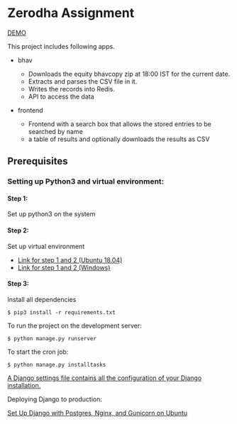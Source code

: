 # Zerodha Assignment
[DEMO](http://13.232.203.109/)


This project includes following apps.
* bhav 
    - Downloads the equity bhavcopy zip at 18:00 IST for the current date.
    - Extracts and parses the CSV file in it.
    - Writes the records into Redis.
    - API to access the data

* frontend 
    - Frontend with a search box that allows the stored entries to be searched by name 
    - a table of results and optionally downloads the results as CSV



## Prerequisites

### Setting up Python3 and virtual environment:

#### Step 1:
Set up python3 on the system

#### Step 2:
Set up virtual environment
* [Link for step 1 and 2 (Ubuntu 18.04)](https://linoxide.com/linux-how-to/setup-python-virtual-environment-ubuntu/)
* [Link for step 1 and 2 (Windows)](https://programwithus.com/learn-to-code/Pip-and-virtualenv-on-Windows/)

#### Step 3:
Install all dependencies  
```
$ pip3 install -r requirements.txt
```

To run the project on the development server:
```
$ python manage.py runserver
```
To start the cron job:
```
$ python manage.py installtasks
```

[A Django settings file contains all the configuration of your Django installation.](https://docs.djangoproject.com/en/3.0/topics/settings/)

Deploying Django to production:

[Set Up Django with Postgres, Nginx, and Gunicorn on Ubuntu](https://www.digitalocean.com/community/tutorials/how-to-set-up-django-with-postgres-nginx-and-gunicorn-on-ubuntu-16-04)
